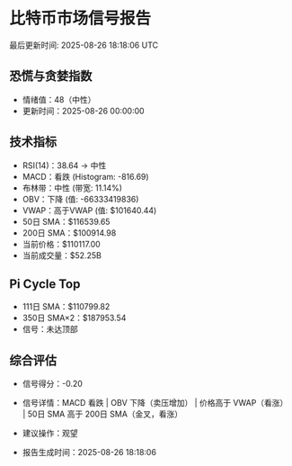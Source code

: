 # 比特币市场信号报告

最后更新时间: 2025-08-26 18:18:06 UTC

## 恐慌与贪婪指数
- 情绪值：48（中性）
- 更新时间：2025-08-26 00:00:00

## 技术指标
- RSI(14)：38.64 → 中性
- MACD：看跌 (Histogram: -816.69)
- 布林带：中性 (带宽: 11.14%)
- OBV：下降 (值: -66333419836)
- VWAP：高于VWAP (值: $101640.44)
- 50日 SMA：$116539.65
- 200日 SMA：$100914.98
- 当前价格：$110117.00
- 当前成交量：$52.25B

## Pi Cycle Top
- 111日 SMA：$110799.82
- 350日 SMA×2：$187953.54
- 信号：未达顶部

## 综合评估
- 信号得分：-0.20
- 信号详情：MACD 看跌 | OBV 下降（卖压增加） | 价格高于 VWAP（看涨） | 50日 SMA 高于 200日 SMA（金叉，看涨）
- 建议操作：观望

- 报告生成时间：2025-08-26 18:18:06